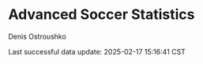 # Advanced Soccer Statistics
Denis Ostroushko

<!-- gfm -->

Last successful data update: 2025-02-17 15:16:41 CST

